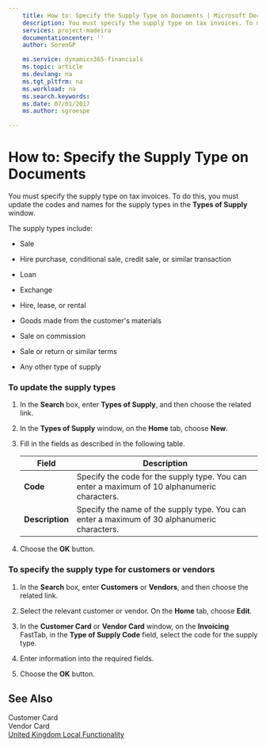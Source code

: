 ```yaml
---
    title: How to: Specify the Supply Type on Documents | Microsoft Docs
    description: You must specify the supply type on tax invoices. To do this, you must update the codes and names for the supply types in the **Types of Supply** window.
    services: project-madeira
    documentationcenter: ''
    author: SorenGP

    ms.service: dynamics365-financials
    ms.topic: article
    ms.devlang: na
    ms.tgt_pltfrm: na
    ms.workload: na
    ms.search.keywords:
    ms.date: 07/01/2017
    ms.author: sgroespe

---
```

# How to: Specify the Supply Type on Documents
You must specify the supply type on tax invoices. To do this, you must update the codes and names for the supply types in the **Types of Supply** window.  
  
 The supply types include:  
  
-   Sale  
  
-   Hire purchase, conditional sale, credit sale, or similar transaction  
  
-   Loan  
  
-   Exchange  
  
-   Hire, lease, or rental  
  
-   Goods made from the customer's materials  
  
-   Sale on commission  
  
-   Sale or return or similar terms  
  
-   Any other type of supply  
  
### To update the supply types  
  
1.  In the **Search** box, enter **Types of Supply**, and then choose the related link.  
  
2.  In the **Types of Supply** window, on the **Home** tab, choose **New**.  
  
3.  Fill in the fields as described in the following table.  
  
    |Field|Description|  
    |---------------------------------|---------------------------------------|  
    |**Code**|Specify the code for the supply type. You can enter a maximum of 10 alphanumeric characters.|  
    |**Description**|Specify the name of the supply type. You can enter a maximum of 30 alphanumeric characters.|  
  
4.  Choose the **OK** button.  
  
### To specify the supply type for customers or vendors  
  
1.  In the **Search** box, enter **Customers** or **Vendors**, and then choose the related link.  
  
2.  Select the relevant customer or vendor. On the **Home** tab, choose **Edit**.  
  
3.  In the **Customer Card** or **Vendor Card** window, on the **Invoicing** FastTab, in the **Type of Supply Code** field, select the code for the supply type.  
  
4.  Enter information into the required fields.  
  
5.  Choose the **OK** button.  
  
## See Also  
 Customer Card   
 Vendor Card   
 [United Kingdom Local Functionality](united-kingdom-local-functionality.md)